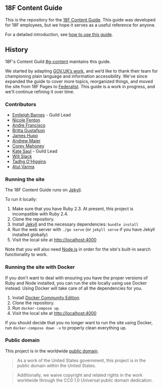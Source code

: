 ## 18F Content Guide

This is the repository for the [18F Content Guide](https://content-guide.18f.gov). This guide was developed for 18F employees, but we hope it serves as a useful reference for anyone.

For a detailed introduction, see [how to use this guide](https://content-guide.18f.gov/how-to-use-this-guide).

## History

18F's Content Guild [#g-content](https://18f.slack.com/archives/g-content) maintains this guide.

We started by adapting [GOV.UK’s work](https://www.gov.uk/guidance/content-design), and we’d like to thank their team for championing plain language and information accessibility. We've since expanded the guide to cover more topics, reorganized things, and moved the site from 18F Pages to [Federalist](https://github.com/18F/federalist). This guide is a work in progress, and we'll continue refining it over time.

### Contributors

* [Emileigh Barnes](https://github.com/emileighoutlaw) - Guild Lead
* [Nicole Fenton](https://github.com/nicoleslaw)
* [Andre Francisco](https://github.com/awfrancisco)
* [Britta Gustafson](https://github.com/brittag)
* [James Hupp](https://github.com/jameshupp)
* [Andrew Maier](https://github.com/andrewmaier)
* [Corey Mahoney](https://github.com/coreycaitlin)
* [Kate Saul](https://github.com/kategarklavs) - Guild Lead
* [Will Slack](https://github.com/wslack)
* [Tadhg O'Higgins](https://github.com/tadhg-ohiggins)
* [Atul Varma](https://github.com/toolness)

### Running the site

The 18F Content Guide runs on [Jekyll](http://jekyllrb.com).

To run it locally:

1. Make sure that you have Ruby 2.3. At present, this project is incompatible with Ruby 2.4.
2. Clone the repository.
3. Install [Jekyll](http://jekyllrb.com) and the necessary dependencies: `bundle install`
4. Run the web server with `./go serve` (or `jekyll serve` if you have Jekyll installed globally)
5. Visit the local site at [http://localhost:4000](http://localhost:4000)

Note that you will also need [Node.js](https://nodejs.org/en) in order for the site's built-in search functionality to work.

### Running the site with Docker

If you don't want to deal with ensuring you have the proper versions of Ruby and Node installed, you can run the site locally using use Docker instead. Using Docker will take care of all the dependencies for you.

1. Install [Docker Community Edition](https://store.docker.com/editions/community/docker-ce-desktop-mac).
2. Clone the repository.
3. Run `docker-compose up`.
4. Visit the local site at [http://localhost:4000](http://localhost:4000)

If you should decide that you no longer want to run the site using Docker, run `docker-compose down -v` to properly clean everything up.

### Public domain

This project is in the worldwide [public domain](LICENSE.md).

> As a work of the United States government, this project is in the public domain within the United States.

> Additionally, we waive copyright and related rights in the work worldwide through the CC0 1.0 Universal public domain dedication.

[Jekyll]: http://jekyllrb.com
[Node.js]: https://nodejs.org/en
[Docker Community Edition]: https://www.docker.com/community-edition
